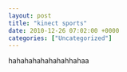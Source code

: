 ```yaml
---
layout: post
title: "kinect sports"
date: 2010-12-26 07:02:00 +0000
categories: ["Uncategorized"]
---
```


hahahahahahahahhahaa